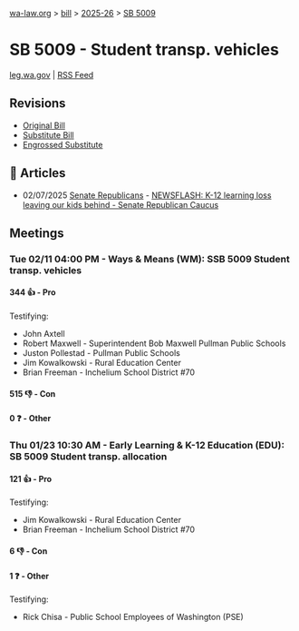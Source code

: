 [wa-law.org](/) > [bill](/bill/) > [2025-26](/bill/2025-26/) > [SB 5009](/bill/2025-26/sb/5009/)

# SB 5009 - Student transp. vehicles
[leg.wa.gov](https://app.leg.wa.gov/billsummary?BillNumber=5009&Year=2025&Initiative=false) | [RSS Feed](./rss.xml)

## Revisions
* [Original Bill](1/)
* [Substitute Bill](S/)
* [Engrossed Substitute](S.E/)

## 📰 Articles
* 02/07/2025 [Senate Republicans](/org/senate_republicans/) - [NEWSFLASH: K-12 learning loss leaving our kids behind - Senate Republican Caucus](https://src.wastateleg.org/blog/newsflash-k-12-learning-loss-leaving-kids-behind/#:~:text=SSB%205009)

## Meetings
### Tue 02/11 04:00 PM - Ways & Means (WM): SSB 5009 Student transp. vehicles
#### 344 👍 - Pro
Testifying:
* John Axtell
* Robert Maxwell - Superintendent  Bob Maxwell Pullman Public Schools
* Juston Pollestad - Pullman Public Schools
* Jim Kowalkowski - Rural Education Center
* Brian Freeman - Inchelium School District #70

#### 515 👎 - Con

#### 0 ❓ - Other

### Thu 01/23 10:30 AM - Early Learning & K-12 Education (EDU): SB 5009 Student transp. allocation
#### 121 👍 - Pro
Testifying:
* Jim Kowalkowski - Rural Education Center
* Brian Freeman - Inchelium School District #70

#### 6 👎 - Con

#### 1 ❓ - Other
Testifying:
* Rick Chisa - Public School Employees of Washington (PSE)
